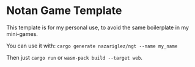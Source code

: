# Notan Game Template

This template is for my personal use, to avoid the same boilerplate 
in my mini-games. 

You can use it with: `cargo generate nazariglez/ngt --name my_name`

Then just `cargo run` or `wasm-pack build --target web`.

